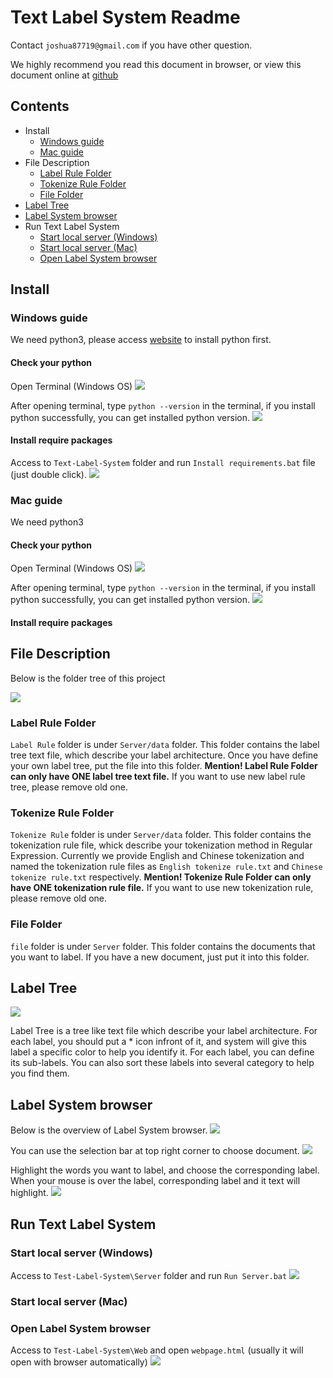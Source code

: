 # Text Label System Readme

Contact `joshua87719@gmail.com` if you have other question.

We highly recommend you read this document in browser, or view this document online at [github](https://github.com/JueXiuHuang/Text-Label-System.git)

## Contents
* Install
  * [Windows guide](#windows-guide)
  * [Mac guide](#mac-guide)
* File Description
  * [Label Rule Folder](#label-rule-folder)
  * [Tokenize Rule Folder](#tokenize-rule-folder)
  * [File Folder](#file-folder)
* [Label Tree](#label-tree)
* [Label System browser](#label-system-browser)
* Run Text Label System
  * [Start local server (Windows)](#start-local-server-windows)
  * [Start local server (Mac)](#start-local-server-mac)
  * [Open Label System browser](#open-label-system-browser)



## Install

### Windows guide

We need python3, please access [website](https://www.python.org/downloads/) to install python first.

#### Check your python
Open Terminal (Windows OS)
![](https://i.imgur.com/GgFsk5v.png)

After opening terminal, type `python --version` in the terminal, if you install python successfully, you can get installed python version.
![](https://i.imgur.com/p9aCSpp.png)

#### Install require packages
Access to `Text-Label-System` folder and run `Install requirements.bat` file (just double click).
![](https://i.imgur.com/VzUssRg.png)


### Mac guide
We need python3



#### Check your python
Open Terminal (Windows OS)
![](https://i.imgur.com/GgFsk5v.png)

After opening terminal, type `python --version` in the terminal, if you install python successfully, you can get installed python version.
![](https://i.imgur.com/p9aCSpp.png)

#### Install require packages



## File Description
Below is the folder tree of this project

![](https://i.imgur.com/7uSPfXx.png)

### Label Rule Folder
`Label Rule` folder is under `Server/data` folder. This folder contains the label tree text file, which describe your label architecture.
Once you have define your own label tree, put the file into this folder.
**Mention! Label Rule Folder can only have ONE label tree text file.** If you want to use new label rule tree, please remove old one.

### Tokenize Rule Folder
`Tokenize Rule` folder is under `Server/data` folder. This folder contains the tokenization rule file, whick describe your tokenization method in Regular Expression. Currently we provide English and Chinese tokenization and named the tokenization rule files as `English tokenize rule.txt` and `Chinese tokenize rule.txt` respectively.
**Mention! Tokenize Rule Folder can only have ONE tokenization rule file.** If you want to use new tokenization rule, please remove old one.

### File Folder
`file` folder is under `Server` folder. This folder contains the documents that you want to label. If you have a new document, just put it into this folder.


## Label Tree
![](https://i.imgur.com/7LZE61p.png)

Label Tree is a tree like text file which describe your label architecture.
For each label, you should put a * icon infront of it, and system will give this label a specific color to help you identify it.
For each label, you can define its sub-labels.
You can also sort these labels into several category to help you find them.

## Label System browser
Below is the overview of Label System browser.
![](https://i.imgur.com/PMcqGSe.png)

You can use the selection bar at top right corner to choose document.
![](https://i.imgur.com/Zvz7lqZ.png)

Highlight the words you want to label, and choose the corresponding label.
When your mouse is over the label, corresponding label and it text will highlight.
![](https://i.imgur.com/0M5tsHN.gif)




## Run Text Label System
### Start local server (Windows)
Access to `Test-Label-System\Server` folder and run `Run Server.bat`
![](https://i.imgur.com/tWzXu74.png)

### Start local server (Mac)


### Open Label System browser
Access to `Test-Label-System\Web` and open `webpage.html` (usually it will open with browser automatically)
![](https://i.imgur.com/oRBc7pJ.png)
